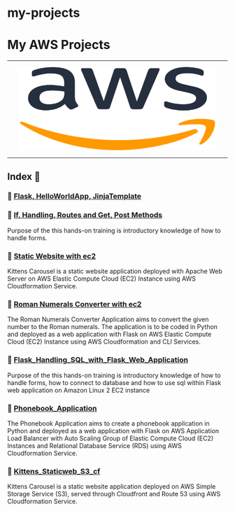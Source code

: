 # my-projects
My AWS Projects
===============
<hr>

<p align="center">
    <img alt="Python" src="https://raw.githubusercontent.com/medipnegiz/linux_cheat_sheet/main/Img/aws.svg" height="190" width="455">
</p>
<hr>

## Index 📜

### 🔖 [Flask, HelloWorldApp, JinjaTemplate](https://github.com/BekirKocabas/AWS_Projects/tree/main/Hello-world-app-jinja-template)

### 🔖 [If, Handling, Routes and Get, Post Methods](https://github.com/BekirKocabas/AWS_Projects/tree/main/If-Handling-Routes-and-Get-Post-Methods)
Purpose of the this hands-on training is introductory knowledge of how to handle forms.

### 🔖 [Static Website with ec2](https://github.com/BekirKocabas/AWS_Projects/tree/main/Kittens-carousel-static-website-ec2)
Kittens Carousel is a static website application deployed with Apache Web Server on AWS Elastic Compute Cloud (EC2) Instance using AWS Cloudformation Service.

### 🔖 [Roman Numerals Converter with ec2](https://github.com/BekirKocabas/AWS_Projects/tree/main/Roman-Numerals-Converter)
The Roman Numerals Converter Application aims to convert the given number to the Roman numerals. The application is to be coded in Python and deployed as a web application with Flask on AWS Elastic Compute Cloud (EC2) Instance using AWS Cloudformation and CLI Services.

### 🔖 [Flask_Handling_SQL_with_Flask_Web_Application](https://github.com/BekirKocabas/AWS_Projects/tree/main/Handling-SQL-with-Flask-Web-App)
Purpose of the this hands-on training is introductory knowledge of how to handle forms, how to connect to database and how to use sql within Flask web application on Amazon Linux 2 EC2 instance

### 🔖 [Phonebook_Application](https://github.com/BekirKocabas/AWS_Projects/tree/main/phonebook-app-flask-alb-asg-rds)
The Phonebook Application aims to create a phonebook application in Python and deployed as a web application with Flask on AWS Application Load Balancer with Auto Scaling Group of Elastic Compute Cloud (EC2) Instances and Relational Database Service (RDS) using AWS Cloudformation Service.

### 🔖 [Kittens_Staticweb_S3_cf](https://github.com/BekirKocabas/AWS_Projects/tree/main/Kittens-carousel-static-web-s3-cf)
Kittens Carousel is a static website application deployed on AWS Simple Storage Service (S3), served through Cloudfront and Route 53 using AWS Cloudformation Service.
